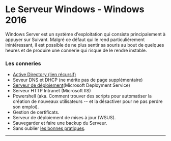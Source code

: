 # Le Serveur Windows - Windows 2016
Windows Server est un système d'exploitation qui consiste principalement à appuyer sur Suivant. 
Malgré ce défaut qui le rend particulièrement inintéressant, il est possible de ne plus sentir sa souris au bout de quelques heures et de produire une connerie qui risque de le rendre instable.

### Les conneries 

* [Active Directory (lien récursif)](active-directory-bases)
* Seveur DNS et DHCP (ne mérite pas de page supplémentaire)
* [Serveur de déploiement](microsoft-deployment-services)(Microsoft Deployment Service)
* Serveur HTTP Intranet (Microsoft IIS)
* Powershell (aka. Comment trouver des scripts pour automatiser la création de nouveaux utilisateurs -- et la désactiver pour ne pas perdre son emploi).
* Gestion de certificats.
* Serveur de déploiement de mises à jour (WSUS).
* Sauvegarder et faire une backup du Serveur.  
* Sans oublier [les bonnes pratiques](pratiques).

_________________
